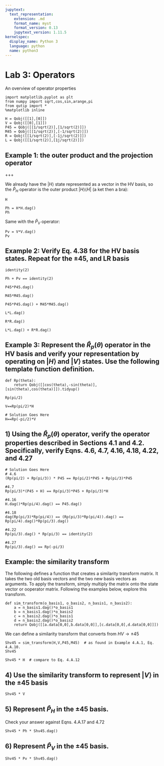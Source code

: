 ```yaml
---
jupytext:
  text_representation:
    extension: .md
    format_name: myst
    format_version: 0.13
    jupytext_version: 1.11.5
kernelspec:
  display_name: Python 3
  language: python
  name: python3
---
```


# Lab 3: Operators
An overview of operator properties

```{code-cell} ipython3
import matplotlib.pyplot as plt
from numpy import sqrt,cos,sin,arange,pi
from qutip import *
%matplotlib inline
```

```{code-cell} ipython3
H = Qobj([[1],[0]])
V = Qobj([[0],[1]])
P45 = Qobj([[1/sqrt(2)],[1/sqrt(2)]])
M45 = Qobj([[1/sqrt(2)],[-1/sqrt(2)]])
R = Qobj([[1/sqrt(2)],[-1j/sqrt(2)]])
L = Qobj([[1/sqrt(2)],[1j/sqrt(2)]])
```

## Example 1: the outer product and the projection operator

+++

We already have the $|H\rangle$ state represented as a vector in the HV basis, so the $\hat{P}_H$ operator is the outer product $|H\rangle\langle H|$ (a ket then a bra):

```{code-cell} ipython3
H
```

```{code-cell} ipython3
Ph = H*H.dag()
Ph
```

Same with the $\hat{P}_V$ operator:

```{code-cell} ipython3
Pv = V*V.dag()
Pv
```

## Example 2: Verify Eq. 4.38 for the HV basis states. Repeat for the ±45, and LR basis

```{code-cell} ipython3
identity(2)
```

```{code-cell} ipython3
Ph + Pv == identity(2)
```

```{code-cell} ipython3
P45*P45.dag()
```

```{code-cell} ipython3
M45*M45.dag()
```

```{code-cell} ipython3
P45*P45.dag() + M45*M45.dag()
```

```{code-cell} ipython3
L*L.dag()
```

```{code-cell} ipython3
R*R.dag()
```

```{code-cell} ipython3
L*L.dag() + R*R.dag()
```

## Example 3: Represent the $\hat{R}_p(\theta)$ operator in the HV basis and verify your representation by operating on $|H\rangle$ and $|V\rangle$ states. Use the following template function definition.

```{code-cell} ipython3
def Rp(theta):
    return Qobj([[cos(theta),-sin(theta)],[sin(theta),cos(theta)]]).tidyup()
```

```{code-cell} ipython3
Rp(pi/2)
```

```{code-cell} ipython3
V==Rp(pi/2)*H
```

```{code-cell} ipython3
# Solution Goes Here
H==Rp(-pi/2)*V
```

## 1) Using the $\hat{R}_p(\theta)$ operator, verify the operator properties described in Sections 4.1 and 4.2. Specifically, verify Eqns. 4.6, 4.7, 4.16, 4.18, 4.22, and 4.27

```{code-cell} ipython3
# Solution Goes Here
# 4.6
(Rp(pi/2) + Rp(pi/3)) * P45 == Rp(pi/2)*P45 + Rp(pi/3)*P45
```

```{code-cell} ipython3
#4.7
Rp(pi/3)*(P45 + H) == Rp(pi/3)*P45 + Rp(pi/3)*H
```

```{code-cell} ipython3
#4.16
H.dag()*Rp(pi/4).dag() == P45.dag()
```

```{code-cell} ipython3
#4.18
dag(Rp(pi/3)*Rp(pi/4)) == (Rp(pi/3)*Rp(pi/4)).dag() == Rp(pi/4).dag()*Rp(pi/3).dag()
```

```{code-cell} ipython3
#4.22
Rp(pi/3).dag() * Rp(pi/3) == identity(2)
```

```{code-cell} ipython3
#4.27
Rp(pi/3).dag() == Rp(-pi/3)
```

## Example: the similarity transform
The following defines a function that creates a similarity transform matrix. It takes the two old basis vectors and the two new basis vectors as arguments. To apply the transform, simply multiply the matrix onto the state vector or ooperator matrix. Following the examples below, explore this transform.

```{code-cell} ipython3
def sim_transform(o_basis1, o_basis2, n_basis1, n_basis2):
    a = n_basis1.dag()*o_basis1
    b = n_basis1.dag()*o_basis2
    c = n_basis2.dag()*o_basis1
    d = n_basis2.dag()*o_basis2
    return Qobj([[a.data[0,0],b.data[0,0]],[c.data[0,0],d.data[0,0]]])
```

We can define a similarity transform that converts from $HV\rightarrow \pm 45$

```{code-cell} ipython3
Shv45 = sim_transform(H,V,P45,M45)  # as found in Example 4.A.1, Eq. 4.A.10.
Shv45
```

```{code-cell} ipython3
Shv45 * H  # compare to Eq. 4.A.12
```

## 4) Use the similarity transform to represent $|V\rangle$ in the ±45 basis

```{code-cell} ipython3
Shv45 * V
```

## 5) Represent $\hat{P}_H$ in the ±45 basis.
Check your answer against Eqns. 4.A.17 and 4.72

```{code-cell} ipython3
Shv45 * Ph * Shv45.dag()
```

## 6) Represent $\hat{P}_V$ in the ±45 basis.

```{code-cell} ipython3
Shv45 * Pv * Shv45.dag()
```

```{code-cell} ipython3

```
